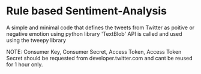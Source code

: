 # Rule based Sentiment-Analysis
A simple and minimal code that defines the tweets from Twitter as poitive or negative emotion using python library 'TextBlob'
API is called and used using the tweepy library

NOTE:
Consumer Key, Consumer Secret, Access Token, Access Token Secret should be requested from developer.twitter.com and cant be reused for 1 hour only.
